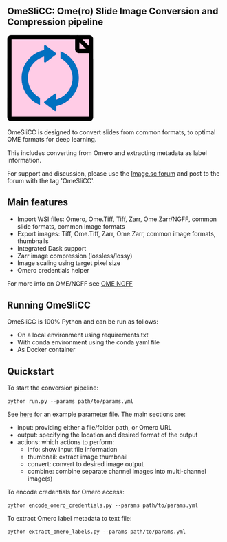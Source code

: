 ## OmeSliCC: Ome(ro) Slide Image Conversion and Compression pipeline

![OmeSliCC logo](images/logo.png)

OmeSliCC is designed to convert slides from common formats, to optimal OME formats for deep learning.

This includes converting from Omero and extracting metadata as label information.

For support and discussion, please use the [Image.sc forum](https://forum.image.sc) and post to the forum with the tag 'OmeSliCC'.

## Main features

- Import WSI files: Omero, Ome.Tiff, Tiff, Zarr, Ome.Zarr/NGFF, common slide formats, common image formats
- Export images: Tiff, Ome.Tiff, Zarr, Ome.Zarr, common image formats, thumbnails
- Integrated Dask support
- Zarr image compression (lossless/lossy)
- Image scaling using target pixel size
- Omero credentials helper

For more info on OME/NGFF see [OME NGFF](https://ngff.openmicroscopy.org)

## Running OmeSliCC

OmeSliCC is 100% Python and can be run as follows:
- On a local environment using requirements.txt
- With conda environment using the conda yaml file
- As Docker container

## Quickstart

To start the conversion pipeline:
```
python run.py --params path/to/params.yml
```

See <a href="../params.yml.txt" content-type="text">here</a> for an example parameter file.
The main sections are:
- input: providing either a file/folder path, or Omero URL
- output: specifying the location and desired format of the output
- actions: which actions to perform:
    - info: show input file information
	- thumbnail: extract image thumbnail
	- convert: convert to desired image output
    - combine: combine separate channel images into multi-channel image(s)

To encode credentials for Omero access:
```
python encode_omero_credentials.py --params path/to/params.yml
```

To extract Omero label metadata to text file:
```
python extract_omero_labels.py --params path/to/params.yml
```
